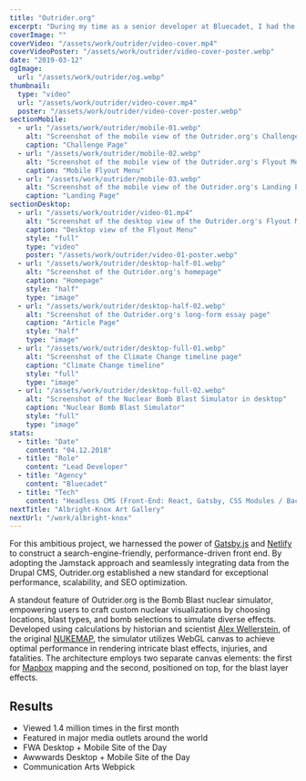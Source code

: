 ```yaml
---
title: "Outrider.org"
excerpt: "During my time as a senior developer at Bluecadet, I had the honor of spearheading the development of the initial launch of Outrider.org, an exciting partnership with the Outrider Foundation. Together with fellow developer <a href='https://chrisarasin.com' target='_blank'>Chris Arasin</a>, we embarked on a journey to tackle the complex issue of nuclear proliferation through innovative digital solutions. The site boasts interactive timelines, a nuclear blast simulator, and meticulously researched multimedia features, seamlessly integrating galleries of rarely-seen imagery, archival video clips, and unique data visualizations to create a dynamic reading experience."
coverImage: ""
coverVideo: "/assets/work/outrider/video-cover.mp4"
coverVideoPoster: "/assets/work/outrider/video-cover-poster.webp"
date: "2019-03-12"
ogImage:
  url: "/assets/work/outrider/og.webp"
thumbnail:
  type: "video"
  url: "/assets/work/outrider/video-cover.mp4"
  poster: "/assets/work/outrider/video-cover-poster.webp"
sectionMobile:
  - url: "/assets/work/outrider/mobile-01.webp"
    alt: "Screenshot of the mobile view of the Outrider.org's Challenge Page"
    caption: "Challenge Page"
  - url: "/assets/work/outrider/mobile-02.webp"
    alt: "Screenshot of the mobile view of the Outrider.org's Flyout Menu"
    caption: "Mobile Flyout Menu"
  - url: "/assets/work/outrider/mobile-03.webp"
    alt: "Screenshot of the mobile view of the Outrider.org's Landing Page"
    caption: "Landing Page"
sectionDesktop:
  - url: "/assets/work/outrider/video-01.mp4"
    alt: "Screenshot of the desktop view of the Outrider.org's Flyout Menu"
    caption: "Desktop view of the Flyout Menu"
    style: "full"
    type: "video"
    poster: "/assets/work/outrider/video-01-poster.webp"
  - url: "/assets/work/outrider/desktop-half-01.webp"
    alt: "Screenshot of the Outrider.org's homepage"
    caption: "Homepage"
    style: "half"
    type: "image"
  - url: "/assets/work/outrider/desktop-half-02.webp"
    alt: "Screenshot of the Outrider.org's long-form essay page"
    caption: "Article Page"
    style: "half"
    type: "image"
  - url: "/assets/work/outrider/desktop-full-01.webp"
    alt: "Screenshot of the Climate Change timeline page"
    caption: "Climate Change timeline"
    style: "full"
    type: "image"
  - url: "/assets/work/outrider/desktop-full-02.webp"
    alt: "Screenshot of the Nuclear Bomb Blast Simulator in desktop"
    caption: "Nuclear Bomb Blast Simulator"
    style: "full"
    type: "image"
stats:
  - title: "Date"
    content: "04.12.2018"
  - title: "Role"
    content: "Lead Developer"
  - title: "Agency"
    content: "Bluecadet"
  - title: "Tech"
    content: "Headless CMS (Front-End: React, Gatsby, CSS Modules / Back-End: Drupal, REST API/GraphQL), Deployment - Netlify"
nextTitle: "Albright-Knox Art Gallery"
nextUrl: "/work/albright-knox"
---
```


For this ambitious project, we harnessed the power of [Gatsby.js](https://www.gatsbyjs.org) and [Netlify](https://www.netlify.com) to construct a search-engine-friendly, performance-driven front end. By adopting the Jamstack approach and seamlessly integrating data from the Drupal CMS, Outrider.org established a new standard for exceptional performance, scalability, and SEO optimization.

A standout feature of Outrider.org is the Bomb Blast nuclear simulator, empowering users to craft custom nuclear visualizations by choosing locations, blast types, and bomb selections to simulate diverse effects. Developed using calculations by historian and scientist [Alex Wellerstein](https://alexwellerstein.com/), of the original [NUKEMAP](https://nuclearsecrecy.com/nukemap), the simulator utilizes WebGL canvas to achieve optimal performance in rendering intricate blast effects, injuries, and fatalities. The architecture employs two separate canvas elements: the first for [Mapbox](https://www.mapbox.com) mapping and the second, positioned on top, for the blast layer effects.

## Results

- Viewed 1.4 million times in the first month
- Featured in major media outlets around the world
- FWA Desktop + Mobile Site of the Day
- Awwwards Desktop + Mobile Site of the Day
- Communication Arts Webpick
